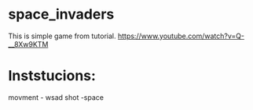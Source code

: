 # space_invaders
This is simple game from tutorial.
https://www.youtube.com/watch?v=Q-__8Xw9KTM

# Inststucions:
movment - wsad 
shot -space
